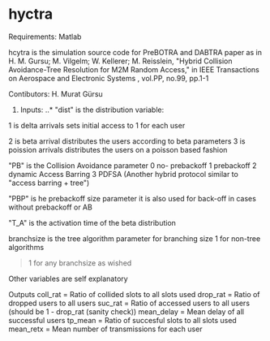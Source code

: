 # hyctra
Requirements:
Matlab


hcytra is the simulation source code for PreBOTRA and DABTRA paper as in 
H. M. Gursu; M. Vilgelm; W. Kellerer; M. Reisslein, "Hybrid Collision
Avoidance-Tree Resolution for M2M Random Access," in IEEE Transactions on
Aerospace and Electronic Systems , vol.PP, no.99, pp.1-1

Contibutors:
H. Murat Gürsu

1. Inputs:
..* "dist" is the distribution variable:

1 is delta arrivals sets initial access to 1 for each user


2 is beta arrival distributes the users according to beta parameters
3 is poission arrivals distributes the users on a poisson based fashion


"PB" is the Collision Avoidance parameter
  0 no- prebackoff
  1 prebackoff
  2 dynamic Access Barring
  3 PDFSA (Another hybrid protocol similar to "access barring + tree")


"PBP" is he prebackoff size parameter
it is also used for back-off in cases without prebackoff or AB


"T_A" is the activation time of the beta distribution


branchsize is the tree algorithm parameter for branching size
  1 for non-tree algorithms
  >1 for any branchsize as wished


Other variables are self explanatory


Outputs
  coll_rat = Ratio of collided slots to all slots used
  drop_rat = Ratio of dropped users to all users
  suc_rat = Ratio of accessed users to all users (should be 1 - drop_rat (sanity check))
  mean_delay = Mean delay of all successful users
  tp_mean = Ratio of succesful slots to all slots used
  mean_retx = Mean number of transmissions for each user



